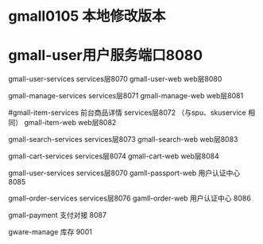# gmall0105   本地修改版本

# gmall-user用户服务端口8080

gmall-user-services   services层8070
gmall-user-web   web层8080

gmall-manage-services   services层8071
gmall-manage-web   web层8081


#gmall-item-services  前台商品详情 services层8072   （与spu、skuservice 相同）
gmall-item-web   web层8082

gmall-search-services   services层8073
gmall-search-web   web层8083

gmall-cart-services   services层8074
gmall-cart-web   web层8084


gmall-user-services   services层8070
gamll-passport-web  用户认证中心    8085



gmall-order-services   services层8076
gamll-order-web  用户认证中心    8086


gmall-payment     支付对接  8087

gware-manage     库存   9001

